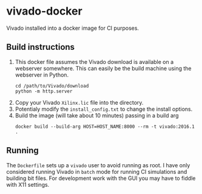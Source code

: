 # vivado-docker

Vivado installed into a docker image for CI purposes.

## Build instructions

1. This docker file assumes the Vivado download is available on a webserver somewhere. This can easily be the build machine using the webserver in Python.
    ```shell
    cd /path/to/Vivado/download
    python -m http.server
    ```
2. Copy your Vivado `Xilinx.lic` file into the directory.
3. Potentialy modify the `install_config.txt` to change the install options.
4. Build the image (will take about 10 minutes) passing in a build arg
    ```shell
    docker build --build-arg HOST=HOST_NAME:8000 --rm -t vivado:2016.1 .
    ```

## Running

The `Dockerfile` sets up a `vivado` user to avoid running as root. I have only considered running Vivado in `batch` mode for running CI simulations and building bit files. For development work with the GUI you may have to fiddle with X11 settings.

